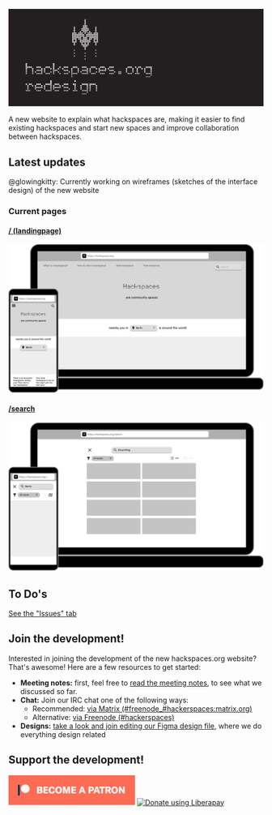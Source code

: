 ![Hackspaces.org-Redesign](images/headerimage.jpg "Hackspaces.org-Redesign")

A new website to explain what hackspaces are, making it easier to find existing hackspaces and start new spaces and improve collaboration between hackspaces.

## Latest updates
@glowingkitty: Currently working on wireframes (sketches of the interface design) of the new website

### Current pages
#### [/ (landingpage)](https://www.figma.com/file/0oos6GDzawT7LEK4g7bFR2/Hackspaces.org-Redesign?node-id=184%3A2)
![/ (landingpage)](design/(landingpage).jpg "/ (landingpage)")

#### [/search](https://www.figma.com/file/0oos6GDzawT7LEK4g7bFR2/Hackspaces.org-Redesign?node-id=81%3A3)
![/search](design/search.jpg "/search")



## To Do's
[See the "Issues" tab](https://github.com/glowingkitty/Hackspaces.org-Redesign/issues)

## Join the development!

Interested in joining the development of the new hackspaces.org website? That's awesome!
Here are a few resources to get started:
- **Meeting notes:** first, feel free to [read the meeting notes](https://github.com/glowingkitty/Hackspaces.org-Redesign/wiki/Meeting-Notes---2020-July-28), to see what we discussed so far.
- **Chat:** 
    Join our IRC chat one of the following ways:
    - Recommended: [via Matrix (#freenode_#hackerspaces:matrix.org)](https://app.element.io//#/room/#freenode_#hackerspaces:matrix.org)
    - Alternative: [via Freenode (#hackerspaces)](https://webchat.freenode.net/)
- **Designs:** [take a look and join editing our Figma design file](https://www.figma.com/file/0oos6GDzawT7LEK4g7bFR2/Hackspaces.org-Redesign), where we do everything design related

## Support the development!

<a href="https://www.patreon.com/bePatron?u=24983231"><img alt="Become a Patreon" src="images/patreon_button.svg"></a> <a href="https://liberapay.com/glowingkitty/donate"><img alt="Donate using Liberapay" src="https://liberapay.com/assets/widgets/donate.svg"></a>